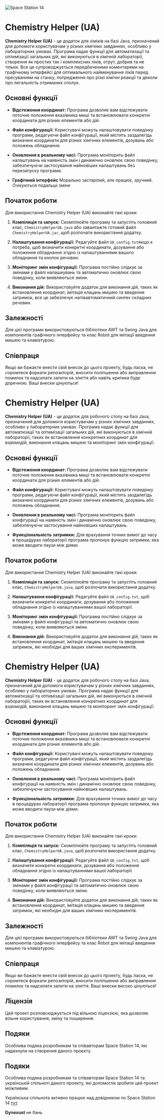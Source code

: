 ![Space Station 14](https://cdn.cloudflare.steamstatic.com/steam/apps/1255460/capsule_616x353.jpg?t=1684170495)

# Chemistry Helper (UA)

**Chemistry Helper (UA)** - це додаток для хіміків на базі Java, призначений для допомоги користувачам у різних хімічних завданнях, особливо у лабораторних умовах. Програма надає функції для автоматизації та оптимізації загальних дій, які виконуються в хімічній лабораторії, створення як простих так і комплексних ліків, отрут, добрив та не тільки. Все це супроводжується передбаченими коментарями на графічному інтерфейсі для оптимального найменування ліків перед пресуванням на станку, попредження про різкі хімічні реакції та деколи про легальність отриманих сполук.

## Основні функції

- **Відстеження координат:** Програма дозволяє вам відстежувати поточне положення вказівника миші та встановлювати конкретні координати для різних елементів або дій.

- **Файл конфігурації:** Користувачі можуть налаштовувати поведінку програми, редагуючи файл конфігурації, який містить заздалегідь визначені координати для різних хімічних елементів, дозувань або положень обладнання.

- **Оновлення в реальному часі:** Програма моніторить файл налаштувань на наявність змін і динамічно оновлює свою поведінку, забезпечуючи застосування найновіших налаштувань без перезапуску програми.

- **Графічний інтерфейс** Морально застарілий, але працює, зручний. Очікуються подальші зміни

## Початок роботи

Для використання Chemistry Helper (UA) виконайте такі кроки:

1. **Компіляція та запуск:** Скомпілюйте програму та запустіть головний клас, `ChemistryHelperUA.java` або завантажте готовий файл `ChemistryHelperUA.jar`, щоб розпочати використання додатку.

2. **Налаштування конфігурації:** Редагуйте файл `UA_config.txt`якщо є потреба, щоб визначити конкретні координати, дозування або положення обладнання згідно із налаштуваннями вашого обладнання та кнопок речовин.

3. **Моніторинг змін конфігурації:** Програма постійно слідкує за змінами у файлі налашиувань та автоматично оновлює свою поведінку, коли виявляються зміни.

4. **Виконання дій:** Використовуйте додаток для виконання дій, таких як встановлення координат, імітація клацань мишею та введення затримок, все це забезпечує напівавтоматичний синтех складних речовин.

## Залежності

Для цієї програми використовуються бібліотеки AWT та Swing Java для компонентів графічного інтерфейсу та клас Robot для імітації введення мишею та клавіатурою.

## Співпраця

Якщо ви бажаєте внести свій внесок до цього проекту, будь ласка, не соромтеся форкати репозиторій, вносити поліпшення або виправлення помилок та надсилати запити на злиття або навіть критика буде доречною. Ваші внески цінуються!

# Chemistry Helper (UA)

**Chemistry Helper (UA)** - це додаток для робочого столу на базі Java, призначений для допомоги користувачам у різних хімічних завданнях, особливо у лабораторних умовах. Програма надає функції для автоматизації та оптимізації загальних дій, які виконуються в хімічній лабораторії, таких як встановлення конкретних координат для взаємодій, виконання клацань мишею та моніторинг змін конфігурації.

## Основні функції

- **Відстеження координат:** Програма дозволяє вам відстежувати поточне положення вказівника миші та встановлювати конкретні координати для різних елементів або дій.

- **Файл конфігурації:** Користувачі можуть налаштовувати поведінку програми, редагуючи файл конфігурації, який містить заздалегідь визначені координати для різних хімічних елементів, дозувань або положень обладнання.

- **Оновлення в реальному часі:** Програма моніторить файл конфігурації на наявність змін і динамічно оновлює свою поведінку, забезпечуючи застосування найновіших налаштувань.

- **Функціональність затримки:** Для врахування точних вимог до часу в процедурах лабораторії програма пропонує функцію затримки, яка може вводити паузи між діями.

## Початок роботи

Для використання Chemistry Helper (UA) виконайте такі кроки:

1. **Компіляція та запуск:** Скомпілюйте програму та запустіть головний клас, `ChemistryHelperUA.java`, щоб розпочати використання додатку.

2. **Налаштування конфігурації:** Редагуйте файл `UA_config.txt`, щоб визначити конкретні координати, дозування або положення обладнання згідно із налаштуваннями вашої лабораторії.

3. **Моніторинг змін конфігурації:** Програма постійно слідкує за змінами у файлі конфігурації та автоматично оновлює свою поведінку, коли виявляються зміни.

4. **Виконання дій:** Використовуйте додаток для виконання дій, таких як встановлення координат, імітація клацань мишею та введення затримок, які необхідні для ваших хімічних експериментів.


# Chemistry Helper (UA)

**Chemistry Helper (UA)** - це додаток для робочого столу на базі Java, призначений для допомоги користувачам у різних хімічних завданнях, особливо у лабораторних умовах. Програма надає функції для автоматизації та оптимізації загальних дій, які виконуються в хімічній лабораторії, таких як встановлення конкретних координат для взаємодій, виконання клацань мишею та моніторинг змін конфігурації.

## Основні функції

- **Відстеження координат:** Програма дозволяє вам відстежувати поточне положення вказівника миші та встановлювати конкретні координати для різних елементів або дій.

- **Файл конфігурації:** Користувачі можуть налаштовувати поведінку програми, редагуючи файл конфігурації, який містить заздалегідь визначені координати для різних хімічних елементів, дозувань або положень обладнання.

- **Оновлення в реальному часі:** Програма моніторить файл конфігурації на наявність змін і динамічно оновлює свою поведінку, забезпечуючи застосування найновіших налаштувань.

- **Функціональність затримки:** Для врахування точних вимог до часу в процедурах лабораторії програма пропонує функцію затримки, яка може вводити паузи між діями.

## Початок роботи

Для використання Chemistry Helper (UA) виконайте такі кроки:

1. **Компіляція та запуск:** Скомпілюйте програму та запустіть головний клас, `ChemistryHelperUA.java`, щоб розпочати використання додатку.

2. **Налаштування конфігурації:** Редагуйте файл `UA_config.txt`, щоб визначити конкретні координати, дозування або положення обладнання згідно із налаштуваннями вашої лабораторії.

3. **Моніторинг змін конфігурації:** Програма постійно слідкує за змінами у файлі конфігурації та автоматично оновлює свою поведінку, коли виявляються зміни.

4. **Виконання дій:** Використовуйте додаток для виконання дій, таких як встановлення координат, імітація клацань мишею та введення затримок, які необхідні для ваших хімічних експериментів.

## Залежності

Для цієї програми використовуються бібліотеки AWT та Swing Java для компонентів графічного інтерфейсу та клас Robot для імітації введення мишею та клавіатурою.

## Співпраця

Якщо ви бажаєте внести свій внесок до цього проекту, будь ласка, не соромтеся форкати репозиторій, вносити поліпшення або виправлення помилок та надсилати запити на злиття. Ваші внески високо цінуються!

## Ліцензія

Цей проект розповсюджується під вільною ліцензією, яка дозволяє вільне користування, зміну та поширення. 

## Подяки

Особлива подяка розробникам та співавторам Space Station 14, які надихнули на створення даного проєкту.


## Подяки

Особлива подяка розробникам та співавторам Space Station 14 та українській спільноті даного проекту, які допомогли зробити цей проект можливим.

Українська спільнота активно працює над довідником по Space Station 14 [тут](https://ss14.miraheze.org/wiki/%D0%A5%D1%96%D0%BC%D1%96%D1%8F).

**Dynexust** не бань
